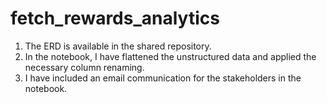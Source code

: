# fetch_rewards_analytics

1. The ERD is available in the shared repository.
2. In the notebook, I have flattened the unstructured data and applied the necessary column renaming.
3. I have included an email communication for the stakeholders in the notebook.

